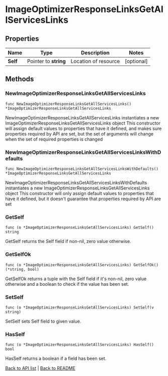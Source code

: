 # ImageOptimizerResponseLinksGetAllServicesLinks

## Properties

Name | Type | Description | Notes
------------ | ------------- | ------------- | -------------
**Self** | Pointer to **string** | Location of resource | [optional] 

## Methods

### NewImageOptimizerResponseLinksGetAllServicesLinks

`func NewImageOptimizerResponseLinksGetAllServicesLinks() *ImageOptimizerResponseLinksGetAllServicesLinks`

NewImageOptimizerResponseLinksGetAllServicesLinks instantiates a new ImageOptimizerResponseLinksGetAllServicesLinks object
This constructor will assign default values to properties that have it defined,
and makes sure properties required by API are set, but the set of arguments
will change when the set of required properties is changed

### NewImageOptimizerResponseLinksGetAllServicesLinksWithDefaults

`func NewImageOptimizerResponseLinksGetAllServicesLinksWithDefaults() *ImageOptimizerResponseLinksGetAllServicesLinks`

NewImageOptimizerResponseLinksGetAllServicesLinksWithDefaults instantiates a new ImageOptimizerResponseLinksGetAllServicesLinks object
This constructor will only assign default values to properties that have it defined,
but it doesn't guarantee that properties required by API are set

### GetSelf

`func (o *ImageOptimizerResponseLinksGetAllServicesLinks) GetSelf() string`

GetSelf returns the Self field if non-nil, zero value otherwise.

### GetSelfOk

`func (o *ImageOptimizerResponseLinksGetAllServicesLinks) GetSelfOk() (*string, bool)`

GetSelfOk returns a tuple with the Self field if it's non-nil, zero value otherwise
and a boolean to check if the value has been set.

### SetSelf

`func (o *ImageOptimizerResponseLinksGetAllServicesLinks) SetSelf(v string)`

SetSelf sets Self field to given value.

### HasSelf

`func (o *ImageOptimizerResponseLinksGetAllServicesLinks) HasSelf() bool`

HasSelf returns a boolean if a field has been set.


[Back to API list](../README.md#documentation-for-api-endpoints) | [Back to README](../README.md)

